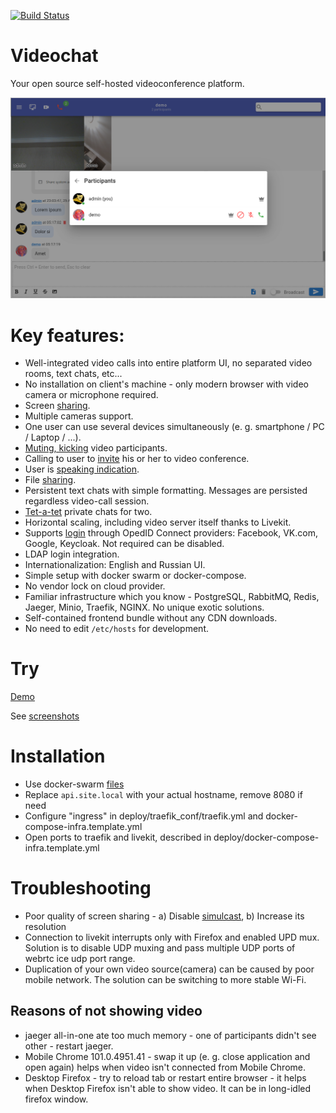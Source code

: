 [![Build Status](https://github.com/nkonev/videochat/workflows/CI%20jobs/badge.svg)](https://github.com/nkonev/videochat/actions)

# Videochat
Your open source self-hosted videoconference platform.

[![Chat image](./.screenshots/2_chat_participants_management.png)](./screenshots.md)

# Key features:
* Well-integrated video calls into entire platform UI, no separated video rooms, text chats, etc...
* No installation on client's machine - only modern browser with video camera or microphone required.
* Screen [sharing](./screenshots.md#screen-sharing).
* Multiple cameras support.
* One user can use several devices simultaneously (e. g. smartphone / PC / Laptop / ...).
* [Muting, kicking](./screenshots.md#videoconference-and-participant-management) video participants.
* Calling to user to [invite](./screenshots.md#inviting-user-to-videoconference) his or her to video conference.
* User is [speaking indication](./screenshots.md#user-is-speaking-indication-green-nickname-and-microphone).
* File [sharing](./screenshots.md#chat-files).
* Persistent text chats with simple formatting. Messages are persisted regardless video-call session.
* [Tet-a-tet](./screenshots.md#open-tet-a-tet-chat) private chats for two.
* Horizontal scaling, including video server itself thanks to Livekit.
* Supports [login](./screenshots.md#login) through OpedID Connect providers: Facebook, VK.com, Google, Keycloak. Not required can be disabled.
* LDAP login integration.
* Internationalization: English and Russian UI.
* Simple setup with docker swarm or docker-compose.
* No vendor lock on cloud provider.
* Familiar infrastructure which you know - PostgreSQL, RabbitMQ, Redis, Jaeger, Minio, Traefik, NGINX. No unique exotic solutions.
* Self-contained frontend bundle without any CDN downloads.
* No need to edit `/etc/hosts` for development.

# Try
[Demo](https://chat.nkonev.name/)

See [screenshots](./screenshots.md)

# Installation
* Use docker-swarm [files](./deploy)
* Replace `api.site.local` with your actual hostname, remove 8080 if need
* Configure "ingress" in deploy/traefik_conf/traefik.yml and docker-compose-infra.template.yml
* Open ports to traefik and livekit, described in deploy/docker-compose-infra.template.yml

# Troubleshooting
* Poor quality of screen sharing - a) Disable [simulcast](https://github.com/livekit/livekit/issues/761), b) Increase its resolution
* Connection to livekit interrupts only with Firefox and enabled UPD mux. Solution is to disable UDP muxing and pass multiple UDP ports of webrtc ice udp port range.
* Duplication of your own video source(camera) can be caused by poor mobile network. The solution can be switching to more stable Wi-Fi.
## Reasons of not showing video
* jaeger all-in-one ate too much memory - one of participants didn't see other - restart jaeger.
* Mobile Chrome 101.0.4951.41 - swap it up (e. g. close application and open again) helps when video isn't connected from Mobile Chrome.
* Desktop Firefox - try to reload tab or restart entire browser - it helps when Desktop Firefox isn't able to show video. It can be in long-idled firefox window.
